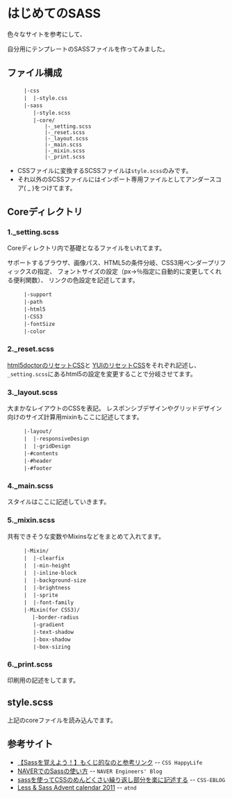 はじめてのSASS
================


色々なサイトを参考にして、

自分用にテンプレートのSASSファイルを作ってみました。


ファイル構成
------------
     　　 |-css
     　　 |  |-style.css
     　　 |-sass
     　　    |-style.scss
     　　    |-core/
                |-_setting.scss
                |-_reset.scss
                |-_layout.scss
                |-_main.scss
                |-_mixin.scss
                |-_print.scss
                

* CSSファイルに変換するSCSSファイルは`style.scss`のみです。
* それ以外のSCSSファイルにはインポート専用ファイルとしてアンダースコア( _ )をつけてます。


Coreディレクトリ
----------------

### 1._setting.scss

Coreディレクトリ内で基礎となるファイルをいれてます。

サポートするブラウザ、画像パス、HTML5の条件分岐、CSS3用ベンダープリフィックスの指定、
フォントサイズの設定（px→％指定に自動的に変更してくれる便利関数）、
リンクの色設定を記述してます。

     　　 |-support
     　　 |-path
     　　 |-html5
     　　 |-CSS3
     　　 |-fontSize
     　　 |-color
 

### 2._reset.scss

[html5doctorのリセットCSS](http://html5doctor.com/html-5-reset-stylesheet/)と
[YUIのリセットCSS](http://yuilibrary.com/yui/docs/cssreset/)をそれぞれ記述し、
`_setting.scss`にあるhtml5の設定を変更することで分岐させてます。

### 3._layout.scss

大まかなレイアウトのCSSを表記。
レスポンシブデザインやグリッドデザイン向けのサイズ計算用mixinもここに記述してます。

     　　 |-layout/
     　　 |  |-responsiveDesign
     　　 |  |-gridDesign
     　　 |-#contents
     　　 |-#header
     　　 |-#footer


### 4._main.scss

スタイルはここに記述していきます。

### 5._mixin.scss

共有できそうな変数やMixinsなどをまとめて入れてます。

     　　 |-Mixin/
     　　 |  |-clearfix
     　　 |  |-min-height
     　　 |  |-inline-block
     　　 |  |-background-size
     　　 |  |-brightness
     　　 |  |-sprite
     　　 |  |-font-family
     　　 |-Mixin(for CSS3)/
     　　 　 |-border-radius
     　　    |-gradient
     　　    |-text-shadow
     　　    |-box-shadow
     　　    |-box-sizing


### 6._print.scss

印刷用の記述をしてます。


style.scss
----------------
上記のcoreファイルを読み込んでます。



参考サイト
----------------
* [【Sassを覚えよう！】もくじ的なのと参考リンク](http://css-happylife.com/archives/2012/0130_0415.php) -- `CSS HappyLife`
* [NAVERでのSassの使い方](http://tech.naver.jp/blog/?p=1027) -- `NAVER Engineers' Blog`
* [sassを使ってCSSのめんどくさい繰り返し部分を楽に記述する](http://css-eblog.com/sass/sass-loop.html) -- `CSS-EBLOG`
* [Less & Sass Advent calendar 2011](http://atnd.org/events/21919) -- `atnd`
